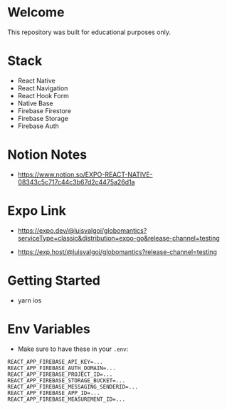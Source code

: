 # Welcome

This repository was built for educational purposes only.


# Stack

- React Native
- React Navigation
- React Hook Form
- Native Base
- Firebase Firestore
- Firebase Storage
- Firebase Auth

# Notion Notes
- https://www.notion.so/EXPO-REACT-NATIVE-08343c5c717c44c3b67d2c4475a26d1a

# Expo Link

- https://expo.dev/@luisvalgoi/globomantics?serviceType=classic&distribution=expo-go&release-channel=testing

- https://exp.host/@luisvalgoi/globomantics?release-channel=testing

# Getting Started

- yarn ios

# Env Variables

- Make sure to have these in your `.env`:

```
REACT_APP_FIREBASE_API_KEY=...
REACT_APP_FIREBASE_AUTH_DOMAIN=...
REACT_APP_FIREBASE_PROJECT_ID=...
REACT_APP_FIREBASE_STORAGE_BUCKET=...
REACT_APP_FIREBASE_MESSAGING_SENDERID=...
REACT_APP_FIREBASE_APP_ID=...
REACT_APP_FIREBASE_MEASUREMENT_ID=...
```
